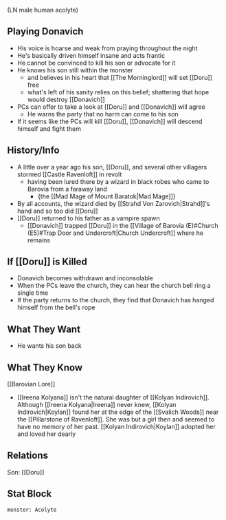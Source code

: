(LN male human acolyte)
## Playing Donavich
- His voice is hoarse and weak from praying throughout the night
- He's basically driven himself insane and acts frantic
- He cannot be convinced to kill his son or advocate for it
- He knows his son still within the monster
	- and believes in his heart that [[The Morninglord]] will set [[Doru]] free
	- what's left of his sanity relies on this belief; shattering that hope would destroy [[Donavich]]
- PCs can offer to take a look at [[Doru]] and [[Donavich]] will agree
	- He warns the party that no harm can come to his son
- If it seems like the PCs will kill [[Doru]], [[Donavich]] will descend himself and fight them

## History/Info
- A little over a year ago his son, [[Doru]], and several other villagers stormed [[Castle Ravenloft]] in revolt
	- having been lured there by a wizard in black robes who came to Barovia from a faraway land
		- {the [[Mad Mage of Mount Baratok|Mad Mage]]}
- By all accounts, the wizard died by [[Strahd Von Zarovich|Strahd]]'s hand and so too did [[Doru]]
- [[Doru]] returned to his father as a vampire spawn
	- [[Donavich]] trapped [[Doru]] in the [[Village of Barovia (E)#Church (E5)#Trap Door and Undercroft|Church Undercroft]] where he remains

## If [[Doru]] is Killed
- Donavich becomes withdrawn and inconsolable
- When the PCs leave the church, they can hear the church bell ring a single time
- If the party returns to the church, they find that Donavich has hanged himself from the bell's rope

## What They Want
- He wants his son back

## What They Know
[[Barovian Lore]]
- [[Ireena Kolyana]] isn't the natural daughter of [[Kolyan Indirovich]]. Although [[Ireena Kolyana|Ireena]] never knew, [[Kolyan Indirovich|Koylan]] found her at the edge of the [[Svalich Woods]] near the [[Pillarstone of Ravenloft]]. She was but a girl then and seemed to have no memory of her past. [[Kolyan Indirovich|Koylan]] adopted her and loved her dearly

## Relations
Son: [[Doru]]

## Stat Block

```statblock
monster: Acolyte
```
